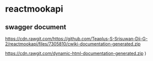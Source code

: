 # reactmookapi















## swagger document

https://cdn.rawgit.com/https://github.com/Teaplus-S-Srisuwan-Dii-G-2/reactmookapi/files/7305810/cwiki-documentation-generated.zip

https://cdn.rawgit.com/dynamic-html-documentation-generated.zip
)
